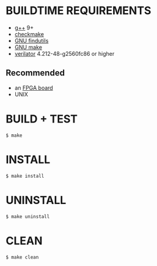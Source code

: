 # BUILDTIME REQUIREMENTS

* [g++](https://gcc.gnu.org/) 9+
* [checkmake](https://github.com/mrtazz/checkmake)
* [GNU findutils](https://www.gnu.org/software/findutils/)
* [GNU make](https://www.gnu.org/software/make/)
* [verilator](https://www.veripool.org/verilator/) 4.212-48-g2560fc86 or higher

## Recommended

* an [FPGA board](https://www.amazon.com/FPGA-Boards/s?k=FPGA+Boards)
* UNIX

# BUILD + TEST

```console
$ make
```

# INSTALL

```console
$ make install
```

# UNINSTALL

```console
$ make uninstall
```

# CLEAN

```console
$ make clean
```
